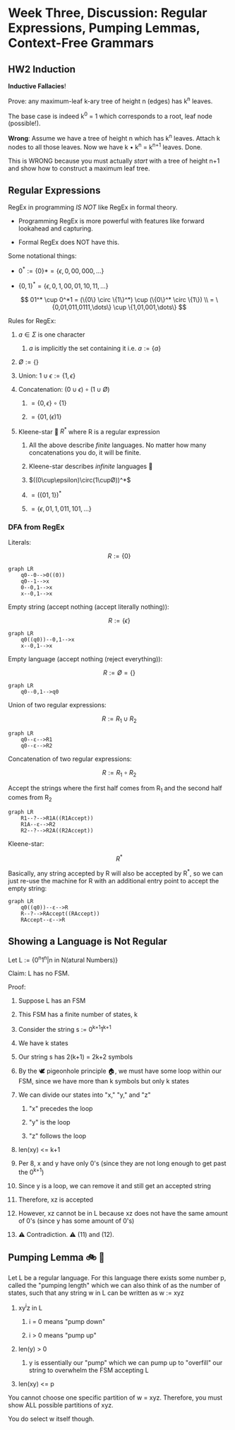 # Week Three, Discussion: Regular Expressions, Pumping Lemmas, Context-Free Grammars

## HW2 Induction

**Inductive Fallacies**!

Prove: any maximum-leaf k-ary tree of height n (edges) has k<sup>n</sup> leaves.

The base case is indeed k<sup>0</sup> = 1 which corresponds to a root, leaf node (possible!).

**Wrong**: Assume we have a tree of height n which has k<sup>n</sup> leaves. Attach k nodes to all those leaves. Now we have k • k<sup>n</sup> = k<sup>n+1</sup> leaves. Done.

This is WRONG because you must actually *start* with a tree of height n+1 and show how to construct a maximum leaf tree.

## Regular Expressions

RegEx in programming *IS NOT* like RegEx in formal theory.

- Programming RegEx is more powerful with features like forward lookahead and capturing.

- Formal RegEx does NOT have this.

Some notational things:

- $0^* := \{0\}* = \{\epsilon, 0,00,000,\dots\}$

- $\{0,1\}^* = \{\epsilon, 0,1,00,01,10,11, \dots\}$

$$
01^* \cup 0^*1 = 
(\{0\} \circ \{1\}^*) \cup (\{0\}^* \circ \{1\}) \\
= \{0,01,011,0111,\dots\} \cup \{1,01,001,\dots\}
$$

Rules for RegEx:

1. $a \in \Sigma$ is one character
   
   1. $a$ is implicitly the set containing it i.e. $a := \{a\}$

2. $Ø := \{\}$

3. Union: $1 \cup \epsilon := \{1,\epsilon\}$

4. Concatenation: $(0 \cup \epsilon) \circ (1 \cup Ø)$
   
   1. $= \{0,\epsilon\} \circ \{1\}$
   
   2. $= \{01,(\epsilon)1\}$

5. Kleene-star :star2: $R^*$ where R is a regular expression
   
   1. All the above describe *finite* languages. No matter how many concatenations you do, it will be finite.
   
   2. Kleene-star describes *infinite* languages :night_with_stars:
   
   3. $((0\cup\epsilon)\circ(1\cupØ))^*$
   
   4. $= (\{01,1\})^*$
   
   5. $= \{\epsilon, 01, 1, 011, 101, \dots\}$

### DFA from RegEx

Literals:

$$
R := \{0\}
$$

```mermaid
graph LR
    q0--0-->0((0))
    q0--1-->x
    0--0,1-->x
    x--0,1-->x
```

Empty string (accept nothing (accept literally nothing)):

$$
R := \{\epsilon\}
$$

```mermaid
graph LR
    q0((q0))--0,1-->x
    x--0,1-->x
```

Empty language (accept nothing (reject everything)):

$$
R := Ø = \{\}
$$

```mermaid
graph LR
    q0--0,1-->q0
```

Union of two regular expressions:

$$
R := R_1 \cup R_2
$$

```mermaid
graph LR
    q0--ε-->R1
    q0--ε-->R2
```

Concatenation of two regular expressions:

$$
R := R_1 \circ R_2
$$

Accept the strings where the first half comes from R<sub>1</sub> and the second half comes from R<sub>2</sub>

```mermaid
graph LR
    R1--?-->R1A((R1Accept))
    R1A--ε-->R2
    R2--?-->R2A((R2Accept))
```

Kleene-star:

$$
R^*
$$

Basically, any string accepted by R will also be accepted by R<sup>*</sup>, so we can just re-use the machine for R with an additional entry point to accept the empty string:

```mermaid
graph LR
    q0((q0))--ε-->R
    R--?-->RAccept((RAccept))
    RAccept--ε-->R
```

## Showing a Language is Not Regular

Let L := {0<sup>n</sup>1<sup>n</sup>|n in N(atural Numbers)}

Claim: L has no FSM.

Proof: 

1. Suppose L has an FSM

2. This FSM has a finite number of states, k

3. Consider the string s := 0<sup>k+1</sup>1<sup>k+1</sup>

4. We have k states

5. Our string s has 2(k+1) = 2k+2 symbols

6. By the :dove: pigeonhole principle :house:, we must have some loop within our FSM, since we have more than k symbols but only k states

7. We can divide our states into "x," "y," and "z"
   
   1. "x" precedes the loop
   
   2. "y" is the loop
   
   3. "z" follows the loop

8. len(xy) <= k+1

9. Per 8, x and y have only 0's (since they are not long enough to get past the 0<sup>k+1</sup>)

10. Since y is a loop, we can remove it and still get an accepted string

11. Therefore, xz is accepted

12. However, xz cannot be in L because xz does not have the same amount of 0's (since y has some amount of 0's)

13. :warning: Contradiction. :warning: (11) and (12).

## Pumping Lemma :bike: :dash:

Let L be a regular language. For this language there exists some number p, called the "pumping length" which we can also think of as the number of states, such that any string w in L can be written as w := xyz

1. xy<sup>i</sup>z in L
   
   1. i = 0 means "pump down"
   
   2. i > 0 means "pump up"

2. len(y) > 0
   
   1. y is essentially our "pump" which we can pump up to "overfill" our string to overwhelm the FSM accepting L

3. len(xy) <= p

You cannot choose one specific partition of w = xyz. Therefore, you must show ALL possible partitions of xyz.

You do select w itself though.
